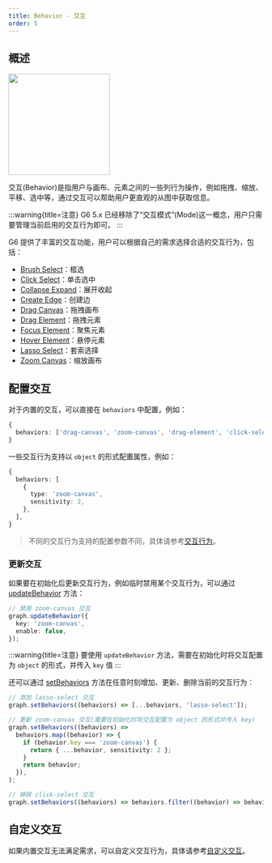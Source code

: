 ```yaml
---
title: Behavior - 交互
order: 5
---
```


## 概述

<image width="200px" src="https://mdn.alipayobjects.com/huamei_qa8qxu/afts/img/A*sa3jRqp83K4AAAAAAAAAAAAADmJ7AQ/original"></image>

交互(Behavior)是指用户与画布、元素之间的一些列行为操作，例如拖拽、缩放、平移、选中等，通过交互可以帮助用户更直观的从图中获取信息。

:::warning{title=注意}
G6 5.x 已经移除了“交互模式”(Mode)这一概念，用户只需要管理当前启用的交互行为即可。
:::

G6 提供了丰富的交互功能，用户可以根据自己的需求选择合适的交互行为，包括：

- [Brush Select](/api/behaviors/brush-select)：框选
- [Click Select](/api/behaviors/click-select)：单击选中
- [Collapse Expand](/api/behaviors/collapse-expand)：展开收起
- [Create Edge](/api/behaviors/create-edge)：创建边
- [Drag Canvas](/api/behaviors/drag-canvas)：拖拽画布
- [Drag Element](/api/behaviors/drag-node)：拖拽元素
- [Focus Element](/api/behaviors/focus-node)：聚焦元素
- [Hover Element](/api/behaviors/hover-node)：悬停元素
- [Lasso Select](/api/behaviors/lasso-select)：套索选择
- [Zoom Canvas](/api/behaviors/zoom-canvas)：缩放画布

## 配置交互

对于内置的交互，可以直接在 `behaviors` 中配置，例如：

```ts
{
  behaviors: ['drag-canvas', 'zoom-canvas', 'drag-element', 'click-select'],
}
```

一些交互行为支持以 `object` 的形式配置属性，例如：

```ts
{
  behaviors: [
    {
      type: 'zoom-canvas',
      sensitivity: 2,
    },
  ],
}
```

> 不同的交互行为支持的配置参数不同，具体请参考[交互行为](/api/behaviors)。

### 更新交互

如果要在初始化后更新交互行为，例如临时禁用某个交互行为，可以通过 [updateBehavior](/api/graph/method#updateBehavior) 方法：

```ts
// 禁用 zoom-canvas 交互
graph.updateBehavior({
  key: 'zoom-canvas',
  enable: false,
});
```

:::warning{title=注意}
要使用 `updateBehavior` 方法，需要在初始化时将交互配置为 `object` 的形式，并传入 `key` 值
:::

还可以通过 [setBehaviors](/api/graph/method#setBehaviors) 方法在任意时刻增加、更新、删除当前的交互行为：

```ts
// 添加 lasso-select 交互
graph.setBehaviors((behaviors) => [...behaviors, 'lasso-select']);

// 更新 zoom-canvas 交互(需要在初始化时将交互配置为 object 的形式并传入 key)
graph.setBehaviors((behaviors) =>
  behaviors.map((behavior) => {
    if (behavior.key === 'zoom-canvas') {
      return { ...behavior, sensitivity: 2 };
    }
    return behavior;
  }),
);

// 移除 click-select 交互
graph.setBehaviors((behaviors) => behaviors.filter((behavior) => behavior !== 'click-select'));
```

## 自定义交互

如果内置交互无法满足需求，可以自定义交互行为，具体请参考[自定义交互](/manual/advanced/custom-behavior)。
